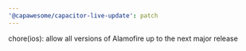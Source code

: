```yaml
---
'@capawesome/capacitor-live-update': patch
---
```


chore(ios): allow all versions of Alamofire up to the next major release
